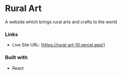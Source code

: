 # Rural Art
A website which brings rural arts and crafts to the world

### Links

- Live Site URL: [https://rural-art-10.vercel.app/]

[//]: # (### Screenshot)

[//]: # (![]&#40;screenshot/Screenshot1.png&#41;)


### Built with

- React
